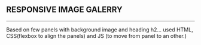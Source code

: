 ## RESPONSIVE IMAGE GALERRY
***
Based on few panels with background image and heading h2...
used HTML, CSS(flexbox to align the panels) and JS (to move from panel to an other.)